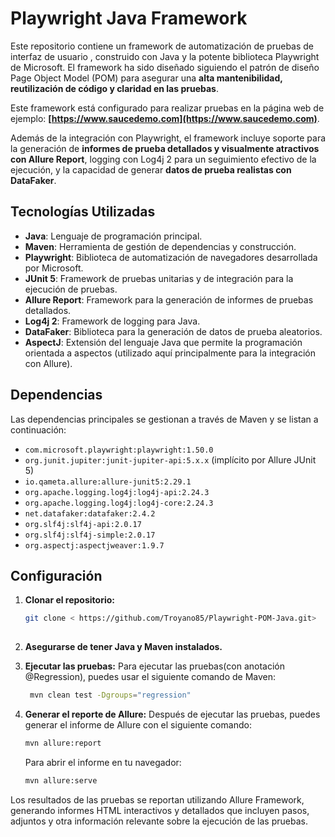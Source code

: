 # Playwright Java Framework

Este repositorio contiene un framework de automatización de pruebas de interfaz de usuario , construido con Java y la potente biblioteca Playwright de Microsoft. El framework ha sido diseñado siguiendo el patrón de diseño Page Object Model (POM) para asegurar una **alta mantenibilidad, reutilización de código y claridad en las pruebas**.

Este framework está configurado para realizar pruebas en la página web de ejemplo: **[https://www.saucedemo.com](https://www.saucedemo.com)**.

Además de la integración con Playwright, el framework incluye soporte para la generación de **informes de prueba detallados y visualmente atractivos con Allure Report**, logging con Log4j 2 para un seguimiento efectivo de la ejecución, y la capacidad de generar **datos de prueba realistas con DataFaker**.


## Tecnologías Utilizadas

* **Java**: Lenguaje de programación principal.
* **Maven**: Herramienta de gestión de dependencias y construcción.
* **Playwright**: Biblioteca de automatización de navegadores desarrollada por Microsoft.
* **JUnit 5**: Framework de pruebas unitarias y de integración para la ejecución de pruebas.
* **Allure Report**: Framework para la generación de informes de pruebas detallados.
* **Log4j 2**: Framework de logging para Java.
* **DataFaker**: Biblioteca para la generación de datos de prueba aleatorios.
* **AspectJ**: Extensión del lenguaje Java que permite la programación orientada a aspectos (utilizado aquí principalmente para la integración con Allure).

## Dependencias

Las dependencias principales se gestionan a través de Maven y se listan a continuación:

* `com.microsoft.playwright:playwright:1.50.0`
* `org.junit.jupiter:junit-jupiter-api:5.x.x` (implícito por Allure JUnit 5)
* `io.qameta.allure:allure-junit5:2.29.1`
* `org.apache.logging.log4j:log4j-api:2.24.3`
* `org.apache.logging.log4j:log4j-core:2.24.3`
* `net.datafaker:datafaker:2.4.2`
* `org.slf4j:slf4j-api:2.0.17`
* `org.slf4j:slf4j-simple:2.0.17`
* `org.aspectj:aspectjweaver:1.9.7`

## Configuración

1.  **Clonar el repositorio:**
    ```bash
    git clone < https://github.com/Troyano85/Playwright-POM-Java.git>
   
2.  **Asegurarse de tener Java y Maven instalados.**

3.  **Ejecutar las pruebas:**
    Para ejecutar las pruebas(con anotación @Regression), puedes usar el siguiente comando de Maven:
    ```bash
     mvn clean test -Dgroups="regression"

    ```

4.  **Generar el reporte de Allure:**
    Después de ejecutar las pruebas, puedes generar el informe de Allure con el siguiente comando:
    ```bash
    mvn allure:report
    ```
    Para abrir el informe en tu navegador:
    ```bash
    mvn allure:serve
    ```



Los resultados de las pruebas se reportan utilizando Allure Framework, generando informes HTML interactivos y detallados que incluyen pasos, adjuntos y otra información relevante sobre la ejecución de las pruebas.

